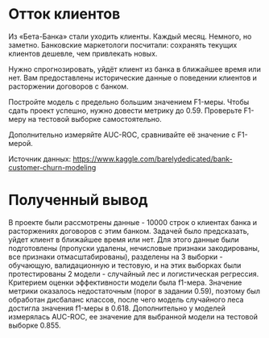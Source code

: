 # Отток клиентов
Из «Бета-Банка» стали уходить клиенты. Каждый месяц. Немного, но заметно. Банковские маркетологи посчитали: сохранять текущих клиентов дешевле, чем привлекать новых.

Нужно спрогнозировать, уйдёт клиент из банка в ближайшее время или нет. Вам предоставлены исторические данные о поведении клиентов и расторжении договоров с банком.

Постройте модель с предельно большим значением F1-меры. Чтобы сдать проект успешно, нужно довести метрику до 0.59. Проверьте F1-меру на тестовой выборке самостоятельно.

Дополнительно измеряйте AUC-ROC, сравнивайте её значение с F1-мерой.

Источник данных: https://www.kaggle.com/barelydedicated/bank-customer-churn-modeling

# Полученный вывод

В проекте были рассмотрены данные - 10000 строк о клиентах банка и расторжениях договоров с этим банком. Задачей было предсказать, уйдет клиент в ближайшее время или нет. Для этого данные были подготовлены (пропуски удалены, нечисловые признаки закодированы, все признаки отмасштабированы), разделены на 3 выборки - обучающую, валидационную и тестовую, и на этих выборках были протестированы 2 модели - случайный лес и логистическая регрессия. Критерием оценки эффективности модели была f1-мера. Значение метрики оказалось недостаточным (порог в задании 0.59), поэтому был обработан дисбаланс классов, после чего модель случайного леса достигла значения f1-меры в 0.618. Дополнительно у моделей измерялась AUC-ROC, ее значение для выбранной модели на тестовой выборке 0.855.
